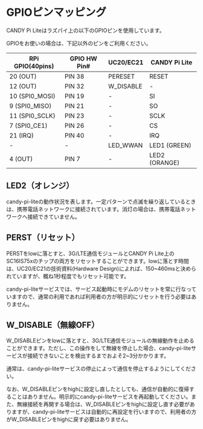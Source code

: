 # GPIOピンマッピング

CANDY Pi Liteはラズパイ上の以下のGPIOピンを使用しています。

GPIOをお使いの場合は、下記以外のピンをご利用ください。

| RPi GPIO(40pins) | GPIO HW Pin#  |   UC20/EC21   | CANDY Pi Lite |
| ---------------- | ------------- | ------------- | ------------- |
|  20 (OUT)        |     PIN 38    |    PERESET    |     RESET     |
|  12 (OUT)        |     PIN 32    |   W_DISABLE   |       -       |
|  10 (SPI0_MOSI)  |     PIN 19    |       -       |       SI      |
|   9 (SPI0_MISO)  |     PIN 21    |       -       |       SO      |
|  11 (SPI0_SCLK)  |     PIN 23    |       -       |      SCLK     |
|   7 (SPI0_CE1)   |     PIN 26    |       -       |       CS      |
|  21 (IRQ)        |     PIN 40    |       -       |      IRQ      |
|       -          |       -       |   LED_WWAN    |  LED1 (GREEN) |
|   4 (OUT)        |     PIN  7    |       -       |  LED2 (ORANGE)|

## LED2（オレンジ）

candy-pi-liteの動作状況を表します。一定パターンで点滅を繰り返しているときは、携帯電話ネットワークに接続されています。消灯の場合は、携帯電話ネットワークへ接続できていません。

## PERST（リセット）

PERSTをlowに落とすと、3G/LTE通信モジュールとCANDY Pi Lite上のSC16IS75xのチップの両方をリセットすることができます。lowに落とす時間は、UC20/EC21の技術資料(Hardware Design)によれば、150~460msと決められていますが、概ね1秒程度でもリセット可能です。

candy-pi-liteサービスでは、サービス起動時にモデムのリセットを常に行なっていますので、通常の利用であれば利用者の方が明示的にリセットを行う必要はありません。

## W_DISABLE（無線OFF）

W_DISABLEピンをlowに落とすと、3G/LTE通信モジュールの無線動作を止めることができます。ただし、この操作をして無線を停止した場合、candy-pi-liteサービスが接続できないことを検出するまでおよそ2~3分かかります。

通常は、candy-pi-liteサービスの停止によって通信を停止するようにしてください。

なお、W_DISABLEピンをhighに設定し直したとしても、通信が自動的に復帰することはありません。明示的にcandy-pi-liteサービスを再起動してください。また、無線接続を再開する場合は、W_DISABLEピンをhighに設定し直す必要がありますが、candy-pi-liteサービスは自動的に再設定を行いますので、利用者の方がW_DISABLEピンをhighに戻す必要はありません。
